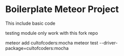 # Boilerplate Meteor Project

This include basic code

testing module only work with this fork repo

meteor add cultofcoders:mocha
meteor test --driver-package=cultofcoders:mocha
